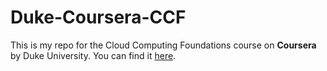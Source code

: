 # Duke-Coursera-CCF

This is my repo for the Cloud Computing Foundations course on **Coursera** by Duke University. You can find it [here](https://www.coursera.org/learn/cloud-computing-foundations-duke/home/welcome).
